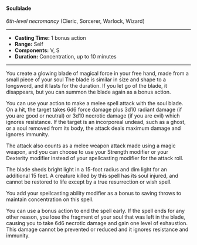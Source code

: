 #### Soulblade
*6th-level necromancy* (Cleric, Sorcerer, Warlock, Wizard)
___
- **Casting Time:** 1 bonus action 
- **Range:** Self 
- **Components:** V, S 
- **Duration:** Concentration, up to 10 minutes 
---
You create a glowing blade of magical force in your free hand, made from a small piece of your soul The blade is similar in size and shape to a longsword, and it lasts for the duration. If you let go of the blade, it disappears, but you can summon the blade again as a bonus action. 

You can use your action to make a melee spell attack with the soul blade. On a hit, the target takes 6d6 force damage plus 3d10 radiant damage (if you are good or neutral) or 3d10 necrotic damage (if you are evil) which ignores resistance. If the target is an incorporeal undead, such as a ghost, or a soul removed from its body, the attack deals maximum damage and ignores immunity. 

The attack also counts as a melee weapon attack made using a magic weapon, and you can choose to use your Strength modifier or your Dexterity modifier instead of your spellcasting modifier for the attack roll.

The blade sheds bright light in a 15-foot radius and dim light for an additional 15 feet. A creature killed by this spell has its soul injured, and cannot be restored to life except by a true resurrection or wish spell.

You add your spellcasting ability modifier as a bonus to saving throws to maintain concentration on this spell.

You can use a bonus action to end the spell early. If the spell ends for any other reason, you lose the fragment of your soul that was left in the blade, causing you to take 6d6 necrotic damage and gain one level of exhaustion. This damage cannot be prevented or reduced and it ignores resistance and immunity.
